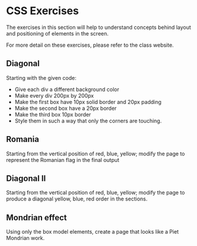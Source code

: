  # CSS Exercises

The exercises in this section will help to understand concepts behind layout and positioning of elements in the screen.

For more detail on these exercises, please refer to the class website.

## Diagonal

Starting with the given code:

- Give each div a different background color
- Make every div 200px by 200px
- Make the first box have 10px solid border and 20px padding
- Make the second box have a 20px border
- Make the third box 10px border
- Style them in such a way that only the corners are touching.

## Romania

Starting from the vertical position of red, blue, yellow; modify the page to represent the Romanian flag in the final output

## Diagonal II

Starting from the vertical position of red, blue, yellow; modify the page to produce a diagonal yellow, blue, red order in the sections.

## Mondrian effect

Using only the box model elements, create a page that looks like a Piet Mondrian work.
